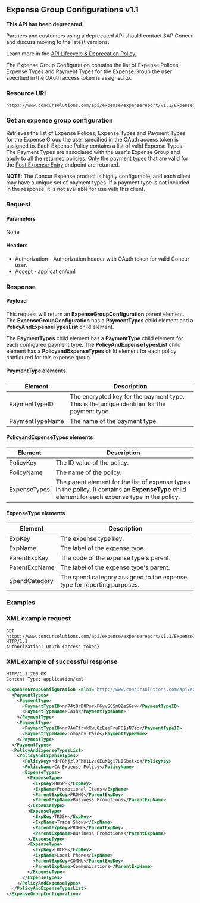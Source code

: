 
## Expense Group Configurations v1.1

<div id="attn-depr">
<p><b>This API has been deprecated.</b></p>

<p>Partners and customers using a deprecated API should contact SAP Concur and discuss moving to the latest versions.</p>
</div>

Learn more in the [API Lifecycle & Deprecation Policy.](/tools-support/deprecation-policy.html)


The Expense Group Configuration contains the list of Expense Polices, Expense Types and Payment Types for the Expense Group the user specified in the OAuth access token is assigned to.

### Resource URI

```
https://www.concursolutions.com/api/expense/expensereport/v1.1/ExpenseGroupConfiguration/
```

### Get an expense group configuration

Retrieves the list of Expense Polices, Expense Types and Payment Types for the Expense Group the user specified in the OAuth access token is assigned to. Each Expense Policy contains a list of valid Expense Types. The Payment Types are associated with the user's Expense Group and apply to all the returned policies. Only the payment types that are valid for the [Post Expense Entry](/api-reference/expense/expense-report/v1dot1.expense-entry.html) endpoint are returned.

**NOTE**: The Concur Expense product is highly configurable, and each client may have a unique set of payment types. If a payment type is not included in the response, it is not available for use with this client.

### Request

#### Parameters

None

#### Headers

* Authorization - Authorization header with OAuth token for valid Concur user.
* Accept - application/xml

### Response

#### Payload

This request will return an **ExpenseGroupConfiguration** parent element. The **ExpenseGroupConfiguration** has a **PaymentTypes** child element and a **PolicyAndExpenseTypesList** child element.

The **PaymentTypes** child element has a **PaymentType** child element for each configured payment type. The **PolicyAndExpenseTypesList** child element has a **PolicyandExpenseTypes** child element for each policy configured for this expense group.

#### PaymentType elements

Element|Description
---|---
PaymentTypeID|The encrypted key for the payment type. This is the unique identifier for the payment type.
PaymentTypeName|The name of the payment type.

#### PolicyandExpenseTypes elements

Element|Description
---|---
PolicyKey|The ID value of the policy.
PolicyName|The name of the policy.
ExpenseTypes|The parent element for the list of expense types in the policy. It contains an **ExpenseType** child element for each expense type in the policy.

#### ExpenseType elements

Element|Description
---|---
ExpKey|The expense type key.
ExpName|The label of the expense type.
ParentExpKey|The code of the expense type's parent.
ParentExpName|The label of the expense type's parent.
SpendCategory|The spend category assigned to the expense type for reporting purposes.

### Examples

### XML example request

```shell
GET https://www.concursolutions.com/api/expense/expensereport/v1.1/ExpenseGroupConfiguration/ HTTP/1.1
Authorization: OAuth {access token}
```

### XML example of successful response

```shell
HTTP/1.1 200 OK
Content-Type: application/xml
```

```xml
<ExpenseGroupConfiguration xmlns="http://www.concursolutions.com/api/expense/expensereport/2011/03" xmlns:i="http://www.w3.org/2001/XMLSchema-instance">
  <PaymentTypes>
    <PaymentType>
      <PaymentTypeID>nr74tQrD8PorkF6yvS0Sm8ZeSGsw</PaymentTypeID>
      <PaymentTypeName>Cash</PaymentTypeName>
    </PaymentType>
    <PaymentType>
      <PaymentTypeID>nr7AuTtrvkXwLOzEejFruFO$sN7eo</PaymentTypeID>
      <PaymentTypeName>Company Paid</PaymentTypeName>
    </PaymentType>
  </PaymentTypes>
  <PolicyAndExpenseTypesList>
    <PolicyAndExpenseTypes>
      <PolicyKey>ndrF8hjzl9FhH1Lvs0EuK1gi7LISbetxc</PolicyKey>
      <PolicyName>CA Expense Policy</PolicyName>
      <ExpenseTypes>
        <ExpenseType>
          <ExpKey>BUSPR</ExpKey>
          <ExpName>Promotional Items</ExpName>
          <ParentExpKey>PROMO</ParentExpKey>
          <ParentExpName>Business Promotions</ParentExpName>
        </ExpenseType>
        <ExpenseType>
          <ExpKey>TRDSH</ExpKey>
          <ExpName>Trade Shows</ExpName>
          <ParentExpKey>PROMO</ParentExpKey>
          <ParentExpName>Business Promotions</ParentExpName>
        </ExpenseType>
        <ExpenseType>
          <ExpKey>LOCPH</ExpKey>
          <ExpName>Local Phone</ExpName>
          <ParentExpKey>COMMU</ParentExpKey>
          <ParentExpName>Communications</ParentExpName>
        </ExpenseType>
      </ExpenseTypes>
    </PolicyAndExpenseTypes>
  </PolicyAndExpenseTypesList>
</ExpenseGroupConfiguration>
```
